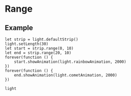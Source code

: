 # Range

## Example

```blocks
let strip = light.defaultStrip()
light.setLength(30)
let start = strip.range(0, 10)
let end = strip.range(20, 10)
forever(function () {
    start.showAnimation(light.rainbowAnimation, 2000)
})
forever(function () {
    end.showAnimation(light.cometAnimation, 2000)
})
```

```package
light
```
